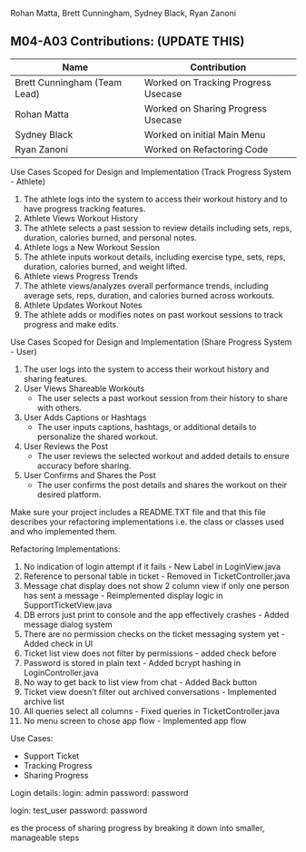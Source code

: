 Rohan Matta, Brett Cunningham, Sydney Black, Ryan Zanoni

## M04-A03 Contributions: (UPDATE THIS)
| Name                         | Contribution                        |
|------------------------------|-------------------------------------|
| Brett Cunningham (Team Lead) | Worked on Tracking Progress Usecase |
| Rohan Matta                  | Worked on Sharing Progress Usecase  |
| Sydney Black                 | Worked on initial Main Menu         |
| Ryan Zanoni                  | Worked on Refactoring Code          |

Use Cases Scoped for Design and Implementation (Track Progress System - Athlete)
1. The athlete logs into the system to access their workout history and to have progress tracking features.
2. Athlete Views Workout History
3. The athlete selects a past session to review details including sets, reps, duration, calories burned, and personal notes.
4. Athlete logs a New Workout Session
5. The athlete inputs workout details, including exercise type, sets, reps, duration, calories burned, and weight lifted.
6. Athlete views Progress Trends
7. The athlete views/analyzes overall performance trends, including average sets, reps, duration, and calories burned across workouts.
8. Athlete Updates Workout Notes
9. The athlete adds or modifies notes on past workout sessions to track progress and make edits.

Use Cases Scoped for Design and Implementation (Share Progress System - User)

1. The user logs into the system to access their workout history and sharing features.
2. User Views Shareable Workouts
    - The user selects a past workout session from their history to share with others.
3. User Adds Captions or Hashtags
    - The user inputs captions, hashtags, or additional details to personalize the shared workout.
4. User Reviews the Post
    - The user reviews the selected workout and added details to ensure accuracy before sharing.
5. User Confirms and Shares the Post
    - The user confirms the post details and shares the workout on their desired platform.

Make sure your project includes a README.TXT file
and that this file describes your refactoring 
implementations i.e. the class or classes used and who implemented them.

Refactoring Implementations:
1. No indication of login attempt if it fails - New Label in LoginView.java 
2. Reference to personal table in ticket - Removed in TicketController.java
3. Message chat display does not show 2 column view if only one person has sent a message - Reimplemented display logic in SupportTicketView.java 
4. DB errors just print to console and the app effectively crashes - Added message dialog system
5. There are no permission checks on the ticket messaging system yet - Added check in UI
6. Ticket list view does not filter by permissions - added check before 
7. Password is stored in plain text - Added bcrypt hashing in LoginController.java
8. No way to get back to list view from chat - Added Back button
9. Ticket view doesn’t filter out archived conversations - Implemented archive list
10. All queries select all columns - Fixed queries in TicketController.java
11. No menu screen to chose app flow - Implemented app flow


Use Cases:
- Support Ticket
- Tracking Progress
- Sharing Progress
 
Login details:
login: admin
password: password

login: test_user
password: password

es the process of sharing progress by breaking it down into smaller, manageable steps